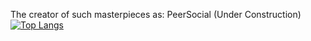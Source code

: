 The creator of such masterpieces as: PeerSocial (Under Construction)
[![Top Langs](https://github-readme-stats.vercel.app/api/top-langs/?username=Gseppo)](https://github.com/anuraghazra/github-readme-stats)
